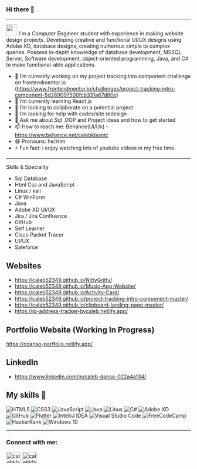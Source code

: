 ### Hi there 👋

<!--
**Caleb52349/Caleb52349** is a ✨ _special_ ✨ repository because its `README.md` (this file) appears on your GitHub profile.<!-->


---------------------------------------------------------------------------------------------------------------------------
<img src="https://raw.githubusercontent.com/iampavangandhi/iampavangandhi/master/gifs/Hi.gif" width="30px"> I'm a Computer Engineer student with experience in making website design projects. Developing creative and functional UI/UX designs using Adobe XD, database designs, creating numerous simple to complex queries. Possess in-depth knowledge of database development, MSSQL Server, Software development, object-oriented programming, Java, and C# to make functional-able applications.

- 🔭 I’m currently working on my project tracking into component challenge on frontendmentor.io (https://www.frontendmentor.io/challenges/project-tracking-intro-component-5d289097500fcb331a67d80e)
- 🌱 I’m currently learning React js
- 👯 I’m looking to collaborate on a potential project
- 🤔 I’m looking for help with codes/site redesign
- 💬 Ask me about Sql ,OOP and Project ideas and how to get started
- 📫 How to reach me: Behance(Ui/Ux) - https://www.behance.net/calebklasnic
- 😄 Pronouns: he/Him
- ⚡ Fun fact: i enjoy watching lots of youtube videos in my free time.
---------------------------------------------------------------------------------------------------------------------------
Skills & Speciality
- Sql Database
- Html Css and JavaScript
- Linux / kali
- C# WinForm
- Java 
- Adobe XD UI/UX
- Jira / Jira Confluence
- GitHub
- Self Learner
- Cisco Packet Tracer
- UI/UX
- Saleforce 

## Websites
- https://caleb52349.github.io/NittyGritty/
- https://caleb52349.github.io/Music-App-Website/
- https://caleb52349.github.io/Activity-Card/
- https://caleb52349.github.io/project-tracking-intro-component-master/
- https://caleb52349.github.io/clipboard-landing-page-master/
- https://ip-address-tracker-bycaleb.netlify.app/

## Portfolio Website (Working In Progress)
https://cdanso-portfolio.netlify.app/

## LinkedIn
- https://www.linkedin.com/in/caleb-danso-022a4a134/

## My skills 🚀

<img alt="HTML5" src="https://img.shields.io/badge/html5-%23E34F26.svg?style=for-the-badge&logo=html5&logoColor=white"/>  <img alt="CSS3" src="https://img.shields.io/badge/css3-%231572B6.svg?style=for-the-badge&logo=css3&logoColor=white"/> <img alt="JavaScript" src="https://img.shields.io/badge/javascript-%23323330.svg?style=for-the-badge&logo=javascript&logoColor=%23F7DF1E"/> <img alt="Java" src="https://img.shields.io/badge/java-%23ED8B00.svg?style=for-the-badge&logo=java&logoColor=white"/> <img alt="Linux" src="https://img.shields.io/badge/Linux-FCC624?style=for-the-badge&logo=linux&logoColor=black"> <img alt="C#" src="https://img.shields.io/badge/c%23-%23239120.svg?style=for-the-badge&logo=c-sharp&logoColor=white"/>  <img alt="Adobe XD" src="https://img.shields.io/badge/adobexd-%23FF26BE.svg?style=for-the-badge&logo=adobexd&logoColor=white"/>  <img alt="GitHub" src="https://img.shields.io/badge/github-%23121011.svg?style=for-the-badge&logo=github&logoColor=white"/>  <img alt="Flutter" src="https://img.shields.io/badge/Flutter-%2302569B.svg?style=for-the-badge&logo=Flutter&logoColor=white" /> 
<img alt="IntelliJ IDEA" src="https://img.shields.io/badge/IntelliJIDEA-000000.svg?style=for-the-badge&logo=intellij-idea&logoColor=white"/> <img alt="Visual Studio Code" src="https://img.shields.io/badge/VisualStudioCode-0078d7.svg?style=for-the-badge&logo=visual-studio-code&logoColor=white"/> <img alt="FreeCodeCamp" src="https://img.shields.io/badge/Freecodecamp-%23123.svg?&style=for-the-badge&logo=freecodecamp&logoColor=green"/>  <img alt="HackerRank" src="https://img.shields.io/badge/-Hackerrank-2EC866?style=for-the-badge&logo=HackerRank&logoColor=white"/> <img alt="Windows 10" src="https://img.shields.io/badge/Windows-0078D6?style=for-the-badge&logo=windows&logoColor=white" />

---------------------------------------------------------------------------------------------------------------------------

<h3 align="left">Connect with me:</h3>
<p align="left">
<a href="https://www.hackerrank.com/calebklasnic" target="blank"><img align="center" src="https://raw.githubusercontent.com/rahuldkjain/github-profile-readme-generator/master/src/images/icons/Social/hackerrank.svg" alt="calebklasnic" height="30" width="40" /></a>
  <a href="https://www.behance.net/calebklasnic" target="blank"><img align="center" src="https://raw.githubusercontent.com/rahuldkjain/github-profile-readme-generator/master/src/images/icons/Social/behance.svg" alt="calebklasnic" height="30" width="40" /></a>
</p>


